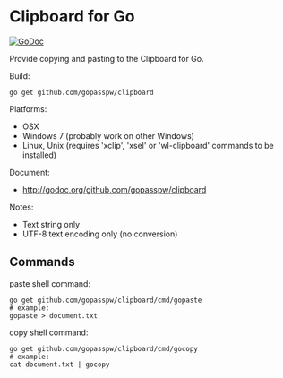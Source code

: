 # Clipboard for Go

[![GoDoc](https://godoc.org/github.com/gopasspw/clipboard?status.svg)](http://godoc.org/github.com/gopasspw/clipboard)

Provide copying and pasting to the Clipboard for Go.

Build:

    go get github.com/gopasspw/clipboard

Platforms:

* OSX
* Windows 7 (probably work on other Windows)
* Linux, Unix (requires 'xclip', 'xsel' or 'wl-clipboard' commands to be installed)

Document:

* http://godoc.org/github.com/gopasspw/clipboard

Notes:

* Text string only
* UTF-8 text encoding only (no conversion)

## Commands

paste shell command:

    go get github.com/gopasspw/clipboard/cmd/gopaste
    # example:
    gopaste > document.txt

copy shell command:

    go get github.com/gopasspw/clipboard/cmd/gocopy
    # example:
    cat document.txt | gocopy
